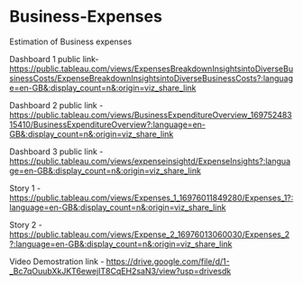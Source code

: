 # Business-Expenses
Estimation of Business expenses

Dashboard 1 public link- https://public.tableau.com/views/ExpensesBreakdownInsightsintoDiverseBusinessCosts/ExpenseBreakdownInsightsintoDiverseBusinessCosts?:language=en-GB&:display_count=n&:origin=viz_share_link

Dashboard 2 public link - https://public.tableau.com/views/BusinessExpenditureOverview_16975248315410/BusinessExpenditureOverview?:language=en-GB&:display_count=n&:origin=viz_share_link

Dashboard 3 public link  - https://public.tableau.com/views/expenseinsightd/ExpenseInsights?:language=en-GB&:display_count=n&:origin=viz_share_link

Story 1 - https://public.tableau.com/views/Expenses_1_16976011849280/Expenses_1?:language=en-GB&:display_count=n&:origin=viz_share_link

Story 2 - https://public.tableau.com/views/Expense_2_16976013060030/Expenses_2?:language=en-GB&:display_count=n&:origin=viz_share_link

Video Demostration link - https://drive.google.com/file/d/1-_Bc7qOuubXkJKT6ewejIT8CqEH2saN3/view?usp=drivesdk
